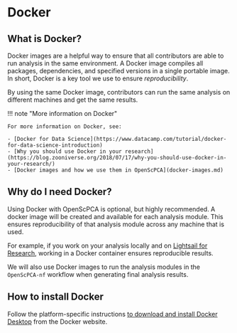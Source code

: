 # Docker

## What is Docker?

Docker images are a helpful way to ensure that all contributors are able to run analysis in the same environment.
A Docker image compiles all packages, dependencies, and specified versions in a single portable image.
In short, Docker is a key tool we use to ensure _reproducibility_.

By using the same Docker image, contributors can run the same analysis on different machines and get the same results.

!!! note "More information on Docker"

    For more information on Docker, see:

    - [Docker for Data Science](https://www.datacamp.com/tutorial/docker-for-data-science-introduction)
    - [Why you should use Docker in your research](https://blog.zooniverse.org/2018/07/17/why-you-should-use-docker-in-your-research/)
    - [Docker images and how we use them in OpenScPCA](docker-images.md)

## Why do I need Docker?

Using Docker with OpenScPCA is optional, but highly recommended.
A docker image will be created and available for each analysis module.
This ensures reproducibility of that analysis module across any machine that is used.

For example, if you work on your analysis locally and on [Lightsail for Research](../aws/index.md#lightsail-for-research-virtual-computing-with-aws), working in a Docker container ensures reproducible results.

We will also use Docker images to run the analysis modules in the `OpenScPCA-nf` workflow when generating final analysis results.

## How to install Docker

Follow the platform-specific instructions [to download and install Docker Desktop](https://docs.docker.com/get-docker/) from the Docker website.
